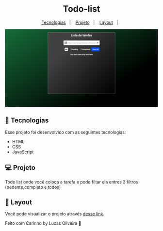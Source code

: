 <h1 align="center">
  Todo-list
</h1>

<p align="center">
  <a href="#-tecnologias">Tecnologias</a>&nbsp;&nbsp;&nbsp;|&nbsp;&nbsp;&nbsp;
  <a href="#-projeto">Projeto</a>&nbsp;&nbsp;&nbsp;|&nbsp;&nbsp;&nbsp;
  <a href="#-layout">Layout</a>&nbsp;&nbsp;&nbsp;|&nbsp;&nbsp;&nbsp;
</p>
<p align="center">
   <img alt="Todo-list" title="Todo list" src="https://github.com/LuskarDev/Todo-list/blob/main/todo-list.png" width="720px" />
</p>

## 🚀 Tecnologias

Esse projeto foi desenvolvido com as seguintes tecnologias:

- HTML
- CSS
- JavaScript

## 💻 Projeto
Todo list onde você coloca a tarefa e pode filtar ela entres 3 filtros (pedente,completo e todos)

## 🔖 Layout

Você pode visualizar o projeto através [desse link](https://luskardev.github.io/Todo-list/).


Feito com Carinho by Lucas Oliveira :wave:
